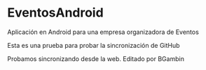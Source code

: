 EventosAndroid
==============

Aplicación en Android para una empresa organizadora de Eventos

Esta es una prueba para probar la sincronización de GitHub

Probamos sincronizando desde la web.
Editado por BGambin
